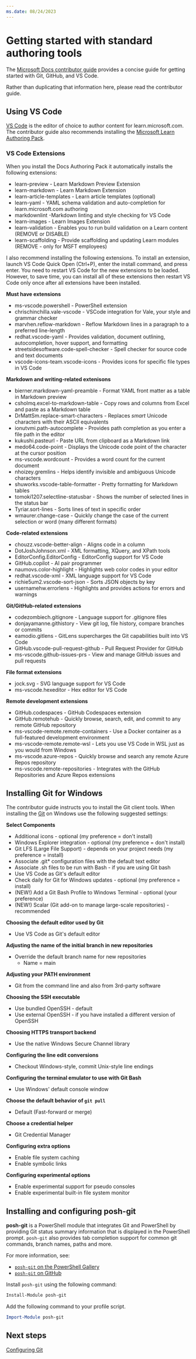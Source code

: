 ```yaml
---
ms.date: 08/24/2023
---
```

# Getting started with standard authoring tools

The [Microsoft Docs contributor guide](https://learn.microsoft.com/contribute) provides a concise
guide for getting started with Git, GitHub, and VS Code.

Rather than duplicating that information here, please read the contributor guide.

## Using VS Code

[VS Code](https://code.visualstudio.com/) is the editor of choice to author content for
learn.microsoft.com. The contributor guide also recommends installing the
[Microsoft Learn Authoring Pack](https://learn.microsoft.com/contribute/how-to-write-docs-auth-pack).

### VS Code Extensions

When you install the Docs Authoring Pack it automatically installs the following extensions:

- learn-preview - Learn Markdown Preview Extension
- learn-markdown - Learn Markdown Extension
- learn-article-templates - Learn article templates (optional)
- learn-yaml - YAML schema validation and auto-completion for learn.microsoft.com authoring
- markdownlint -Markdown linting and style checking for VS Code
- learn-images - Learn Images Extension
- learn-validation - Enables you to run build validation on a Learn content (REMOVE or DISABLE)
- learn-scaffolding - Provide scaffolding and updating Learn modules (REMOVE - only for MSFT employees)

I also recommend installing the following extensions. To install an extension, launch VS Code Quick
Open (Ctrl+P), enter the install command, and press enter. You need to restart VS Code for the new
extensions to be loaded. However, to save time, you can install all of these extensions then
restart VS Code only once after all extensions have been installed.

**Must have extensions**

- ms-vscode.powershell - PowerShell extension
- chrischinchilla.vale-vscode - VSCode integration for Vale, your style and grammar checker
- marvhen.reflow-markdown - Reflow Markdown lines in a paragraph to a preferred line-length
- redhat.vscode-yaml - Provides validation, document outlining, autocompletion, hover support, and
  formatting
- streetsidesoftware.code-spell-checker - Spell checker for source code and text documents
- vscode-icons-team.vscode-icons - Provides icons for specific file types in VS Code

**Markdown and writing-related extenisons**

- bierner.markdown-yaml-preamble - Format YAML front matter as a table in Markdown preview
- csholmq.excel-to-markdown-table - Copy rows and columns from Excel and paste as a Markdown table
- DrMattSm.replace-smart-characters - Replaces _smart_ Unicode characters with their ASCII
  equivalents
- ionutvmi.path-autocomplete - Provides path completion as you enter a file path in the editor
- kukushi.pasteurl - Paste URL from clipboard as a Markdown link
- medo64.code-point - Displays the Unicode code point of the character at the cursor position
- ms-vscode.wordcount - Provides a word count for the current document
- nhoizey.gremlins - Helps identify invisible and ambiguous Unicode characters
- shuworks.vscode-table-formatter - Pretty formatting for Markdown tables
- tomoki1207.selectline-statusbar - Shows the number of selected lines in the status bar
- Tyriar.sort-lines - Sorts lines of text in specific order
- wmaurer.change-case - Quickly change the case of the current selection or word (many different
  formats)

**Code-related extensions**

- chouzz.vscode-better-align - Aligns code in a column
- DotJoshJohnson.xml - XML formatting, XQuery, and XPath tools
- EditorConfig.EditorConfig - EditorConfig support for VS Code
- GitHub.copilot - AI pair programmer
- naumovs.color-highlight - Highlights web color codes in your editor
- redhat.vscode-xml - XML language support for VS Code
- richie5um2.vscode-sort-json - Sorts JSON objects by key
- usernamehw.errorlens - Highlights and provides actions for errors and warnings

**Git/GitHub-related extensions**

- codezombiech.gitignore - Language support for .gitignore files
- donjayamanne.githistory - View git log, file history, compare branches or commits
- eamodio.gitlens - GitLens supercharges the Git capabilities built into VS Code
- GitHub.vscode-pull-request-github - Pull Request Provider for GitHub
- ms-vscode.github-issues-prs - View and manage GitHub issues and pull requests

**File format extensions**

- jock.svg - SVG language support for VS Code
- ms-vscode.hexeditor - Hex editor for VS Code

**Remote development extensions**

- GitHub.codespaces - GitHub Codespaces extension
- GitHub.remotehub - Quickly browse, search, edit, and commit to any remote GitHub repository
- ms-vscode-remote.remote-containers - Use a Docker container as a full-featured development
  environment
- ms-vscode-remote.remote-wsl -  Lets you use VS Code in WSL just as you would from Windows
- ms-vscode.azure-repos - Quickly browse and search any remote Azure Repos repository
- ms-vscode.remote-repositories - Integrates with the GitHub Repositories and Azure Repos extensions

## Installing Git for Windows

The contributor guide instructs you to install the Git client tools. When installing the
[Git](https://git-scm.com/downloads) on Windows use the following suggested settings:

**Select Components**

- Additional icons - optional (my preference = don't install)
- Windows Explorer integration - optional (my preference = don't install)
- Git LFS (Large File Support) - depends on your project needs (my preference = install)
- Associate .git* configuration files with the default text editor
- Associate .sh files to be run with Bash - if you are using Git bash
- Use VS Code as Git's default editor
- Check daily for Git for Windows updates - optional (my preference = install)
- (NEW!) Add a Git Bash Profile to Windows Terminal - optional (your preference)
- (NEW!) Scalar (Git add-on to manage large-scale repositories) - recommended

**Choosing the default editor used by Git**

- Use VS Code as Git's default editor

**Adjusting the name of the initial branch in new repositories**

- Override the default branch name for new repositories
  - Name = main

**Adjusting your PATH environment**

- Git from the command line and also from 3rd-party software

**Choosing the SSH executable**

- Use bundled OpenSSH - default
- Use external OpenSSH - if you have installed a different version of OpenSSH

**Choosing HTTPS transport backend**

- Use the native Windows Secure Channel library

**Configuring the line edit conversions**

- Checkout Windows-style, commit Unix-style line endings

**Configuring the terminal emulator to use with Git Bash**

- Use Windows' default console window

**Choose the default behavior of `git pull`**

- Default (Fast-forward or merge)

**Choose a credential helper**

- Git Credential Manager

**Configuring extra options**

- Enable file system caching
- Enable symbolic links

**Configuring experimental options**

- Enable experimental support for pseudo consoles
- Enable experimental built-in file system monitor

## Installing and configuring posh-git

**posh-git** is a PowerShell module that integrates Git and PowerShell by providing Git status
summary information that is displayed in the PowerShell prompt. `posh-git` also provides tab
completion support for common git commands, branch names, paths and more.

For more information, see:

- [`posh-git` on the PowerShell Gallery](https://www.powershellgallery.com/packages/posh-git)
- [`posh-git` on GitHub](https://github.com/dahlbyk/posh-git)

Install `posh-git` using the following command:

```powershell
Install-Module posh-git
```

Add the following command to your profile script.

```powershell
Import-Module posh-git
```

## Next steps

[Configuring Git](Configuring%20Git.md)
